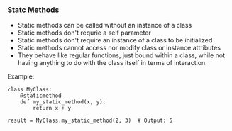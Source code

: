 ### Statc Methods

- Static methods can be called without an instance of a class
- Static methods don't requrie a self parameter
- Static methods don't require an instance of a class to be initialized
- Static methods cannot access nor modify class or instance attributes
- They behave like regular functions, just bound within a class, while not having anything to do with the class itself in terms of interaction.

Example:

```
class MyClass:
    @staticmethod
    def my_static_method(x, y):
        return x + y

result = MyClass.my_static_method(2, 3)  # Output: 5
```




